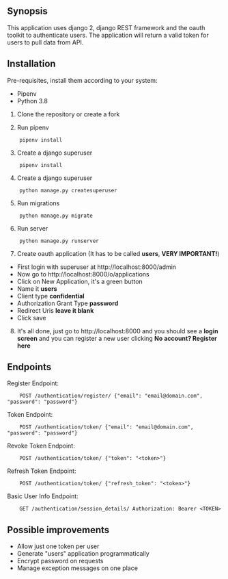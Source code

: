 ## Synopsis

This application uses django 2, django REST framework and the oauth toolkit to authenticate 
users. The application will return a valid token for users to pull data from API.


## Installation

Pre-requisites, install them according to your system:

* Pipenv
* Python 3.8


1. Clone the repository or create a fork 

2. Run pipenv

```shell
    pipenv install
```

3. Create a django superuser

```shell
    pipenv install
```

4. Create a django superuser

```shell
    python manage.py createsuperuser
```

5. Run migrations

```shell
    python manage.py migrate
```

6. Run server

```shell
    python manage.py runserver
```

7. Create oauth application (It has to be called **users**, **VERY IMPORTANT!**)
* First login with superuser at http://localhost:8000/admin
* Now go to http://localhost:8000/o/applications
* Click on New Application, it's a green button
* Name it **users**
* Client type **confidential**
* Authorization Grant Type **password**
* Redirect Uris **leave it blank**
* Click save

8. It's all done, just go to http://localhost:8000 and you should see a **login screen** and
you can register a new user clicking **No account? Register here**

## Endpoints

Register Endpoint:
```shell
    POST /authentication/register/ {"email": "email@domain.com", "password": "password"}
```

Token Endpoint:
```shell
    POST /authentication/token/ {"email": "email@domain.com", "password": "password"}
```

Revoke Token Endpoint:
```shell
    POST /authentication/token/ {"token": "<token>"}
```

Refresh Token Endpoint:
```shell
    POST /authentication/token/ {"refresh_token": "<token>"}
```

Basic User Info Endpoint:
```shell
    GET /authentication/session_details/ Authorization: Bearer <TOKEN>
```

## Possible improvements

* Allow just one token per user
* Generate "users" application programmatically
* Encrypt password on requests
* Manage exception messages on one place